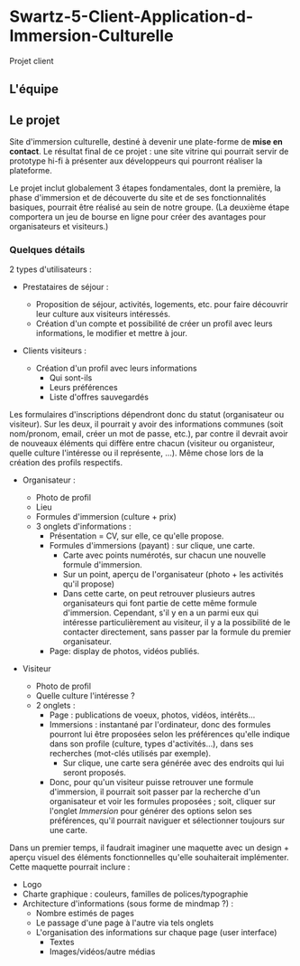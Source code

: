 # Swartz-5-Client-Application-d-Immersion-Culturelle
Projet client 

## L'équipe

## Le projet

Site d'immersion culturelle, destiné à devenir une plate-forme de **mise en contact**. Le résultat final de ce projet : une site vitrine qui pourrait servir de prototype hi-fi à présenter aux développeurs qui pourront réaliser la plateforme.

Le projet inclut globalement 3 étapes fondamentales, dont la première, la phase d'immersion et de découverte du site et de ses fonctionnalités basiques, pourrait être réalisé au sein de notre groupe.
(La deuxième étape comportera un jeu de bourse en ligne pour créer des avantages pour organisateurs et visiteurs.)

### Quelques détails

2 types d'utilisateurs :
- Prestataires de séjour :
    - Proposition de séjour, activités, logements, etc. pour faire découvrir leur culture aux visiteurs intéressés.
    - Création d'un compte et possibilité de créer un profil avec leurs informations, le modifier et mettre à jour.

- Clients visiteurs : 
    - Création d'un profil avec leurs informations 
        - Qui sont-ils
        - Leurs préférences
        - Liste d'offres sauvegardés

Les formulaires d'inscriptions dépendront donc du statut (organisateur ou visiteur). Sur les deux, il pourrait y avoir des informations communes (soit nom/pronom, email, créer un mot de passe, etc.), par contre il devrait avoir de nouveaux éléments qui diffère entre chacun (visiteur ou organisteur, quelle culture l'intéresse ou il représente, ...). Même chose lors de la création des profils respectifs.

- Organisateur :
    - Photo de profil
    - Lieu
    - Formules d'immersion (culture + prix)
    - 3 onglets d'informations :
        - Présentation = CV, sur elle, ce qu'elle propose.
        - Formules d'immersions (payant) : sur clique, une carte.
            - Carte avec points numérotés, sur chacun une nouvelle formule d'immersion.
            - Sur un point, aperçu de l'organisateur (photo + les activités qu'il propose)
            - Dans cette carte, on peut retrouver plusieurs autres organisateurs qui font partie de cette même formule d'immersion. Cependant, s'il y en a un parmi eux qui intéresse particulièrement au visiteur, il y a la possibilité de le contacter directement, sans passer par la formule du premier organisateur.
        - Page: display de photos, vidéos publiés.

- Visiteur 
    - Photo de profil
    - Quelle culture l'intéresse ?
    - 2 onglets :
        - Page : publications de voeux, photos, vidéos, intérêts...
        - Immersions : instantané par l'ordinateur, donc des formules pourront lui être proposées selon les préférences qu'elle indique dans son profile (culture, types d'activités...), dans ses recherches (mot-clés utilisés par exemple).
            - Sur clique, une carte sera générée avec des endroits qui lui seront proposés.
        - Donc, pour qu'un visiteur puisse retrouver une formule d'immersion, il pourrait soit passer par la recherche d'un organisateur et voir les formules proposées ; soit, cliquer sur l'onglet *Immersion* pour générer des options selon ses préférences, qu'il pourrait naviguer et sélectionner toujours sur une carte.

Dans un premier temps, il faudrait imaginer une maquette avec un design + aperçu visuel des éléments fonctionnelles qu'elle souhaiterait implémenter. Cette maquette pourrait inclure :
- Logo
- Charte graphique : couleurs, familles de polices/typographie
- Architecture d'informations (sous forme de mindmap ?) :
    - Nombre estimés de pages
    - Le passage d'une page à l'autre via tels onglets
    - L'organisation des informations sur chaque page (user interface)
        - Textes
        - Images/vidéos/autre médias
